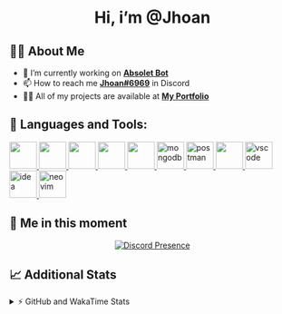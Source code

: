 <h1 align="center">Hi, i’m @Jhoan</h1>

## 🙋‍♂️ About Me

- 🔭 I’m currently working on **[Absolet Bot](https://strider.cloud)**
- 📫 How to reach me **[Jhoan#6969](https://jhoan.monster/)** in Discord
- 👨‍💻 All of my projects are available at **[My Portfolio](https://jhoan.monster)**

## 🚀 Languages and Tools:
<p align="left"> 
    <a href="https://developer.mozilla.org/en-US/docs/Web/JavaScript" target="_blank"> <img src="https://img.icons8.com/color/48/000000/javascript.png" width="48" height="48"/> </a> 
    <a href="https://www.w3.org/html/" target="_blank"> <img src="https://img.icons8.com/color/48/000000/html-5.png" width="48" height="48"/> </a> 
    <a href="https://www.w3schools.com/css/" target="_blank"> <img src="https://img.icons8.com/color/48/000000/css3.png" width="48" height="48"/> </a> 
    <a href="https://getbootstrap.com" target="_blank"> <img src="https://img.icons8.com/color/48/000000/bootstrap.png" width="48" height="48"/> </a> 
    <a href="https://nodejs.org" target="_blank"> <img src="https://i.imgur.com/XX8lvL7.png" width="48" height="48"/> </a> 
    <a href="https://www.mongodb.com/" target="_blank"> <img src="https://i.imgur.com/nRtS3AN.png" alt="mongodb" width="48" height="48"/> </a> 
    <a href="https://postman.com" target="_blank"> <img src="https://www.vectorlogo.zone/logos/getpostman/getpostman-icon.svg" alt="postman" width="48" height="48"/> </a>   
    <a href="https://git-scm.com/" target="_blank"> <img src="https://img.icons8.com/color/48/000000/git.png" width="48" height="48"/> </a> 
    <a href="https://code.visualstudio.com" target="_blank" > <img src="https://upload.wikimedia.org/wikipedia/commons/thumb/9/9a/Visual_Studio_Code_1.35_icon.svg/2048px-Visual_Studio_Code_1.35_icon.svg.png" alt="vscode" width="48" height="48"> </a>
    <a href="https://www.jetbrains.com/es-es/idea/" target="_blank" > <img src="https://resources.jetbrains.com/storage/products/intellij-idea/img/meta/intellij-idea_logo_300x300.png" alt="idea" width="48" height="48"> </a>
    <a href="https://neovim.io" target="_blank"> <img src="https://icons.iconarchive.com/icons/papirus-team/papirus-apps/512/nvim-icon.png" alt="neovim" width="48" height="48"/> </a>
</p>
  
## 👤 Me in this moment
<p align="center">
    <a href="https://discord.com/users/612460795124776960" target="_blank" rel="nofollow">
        <img src="https://lanyard-profile-readme.vercel.app/api/612460795124776960?idleMessage=Probably%20coding%20Absolet..." alt="Discord Presence" align="center">
    </a>
</p>

## 📈 Additional Stats
<details>
    <summary>⚡ GitHub and WakaTime Stats</summary>
    <br/>

<!--START_SECTION:waka-->
![Code Time](http://img.shields.io/badge/Code%20Time-382%20hrs%2033%20mins-blue)

**🐱 My GitHub Data** 

> 🏆 747 Contributions in the Year 2022
 > 
> 📦 59.4 kB Used in GitHub's Storage 
 > 
> 💼 Opted to Hire
 > 
> 📜 4 Public Repositories 
 > 
> 🔑 28 Private Repositories  
 > 
**I'm an Early 🐤** 

```text
🌞 Morning    53 commits     ██░░░░░░░░░░░░░░░░░░░░░░░   8.05% 
🌆 Daytime    298 commits    ███████████░░░░░░░░░░░░░░   45.29% 
🌃 Evening    276 commits    ██████████░░░░░░░░░░░░░░░   41.95% 
🌙 Night      31 commits     █░░░░░░░░░░░░░░░░░░░░░░░░   4.71%

```
📅 **I'm Most Productive on Wednesday** 

```text
Monday       104 commits    ████░░░░░░░░░░░░░░░░░░░░░   15.81% 
Tuesday      91 commits     ███░░░░░░░░░░░░░░░░░░░░░░   13.83% 
Wednesday    126 commits    ████░░░░░░░░░░░░░░░░░░░░░   19.15% 
Thursday     72 commits     ██░░░░░░░░░░░░░░░░░░░░░░░   10.94% 
Friday       64 commits     ██░░░░░░░░░░░░░░░░░░░░░░░   9.73% 
Saturday     117 commits    ████░░░░░░░░░░░░░░░░░░░░░   17.78% 
Sunday       84 commits     ███░░░░░░░░░░░░░░░░░░░░░░   12.77%

```


📊 **This Week I Spent My Time On** 

```text
⌚︎ Time Zone: America/Bogota

💬 Programming Languages: 
EJS                      9 hrs 50 mins       ████████████░░░░░░░░░░░░░   51.27% 
TypeScript               6 hrs 46 mins       ████████░░░░░░░░░░░░░░░░░   35.34% 
JavaScript               1 hr 21 mins        █░░░░░░░░░░░░░░░░░░░░░░░░   7.1% 
YAML                     33 mins             ░░░░░░░░░░░░░░░░░░░░░░░░░   2.93% 
JSON                     28 mins             ░░░░░░░░░░░░░░░░░░░░░░░░░   2.45%

🔥 Editors: 
VS Code                  19 hrs 10 mins      █████████████████████████   100.0%

🐱‍💻 Projects: 
Strider-System           18 hrs 19 mins      ████████████████████████░   95.53% 
linz-egg                 31 mins             ░░░░░░░░░░░░░░░░░░░░░░░░░   2.75% 
teaspeak-admin           11 mins             ░░░░░░░░░░░░░░░░░░░░░░░░░   1.02% 
Absolet-Bot              7 mins              ░░░░░░░░░░░░░░░░░░░░░░░░░   0.69%

💻 Operating System: 
Linux                    19 hrs 10 mins      █████████████████████████   100.0%

```

**I Mostly Code in JavaScript** 

```text
JavaScript               15 repos            █████████████████░░░░░░░░   68.18% 
Java                     2 repos             ██░░░░░░░░░░░░░░░░░░░░░░░   9.09% 
CSS                      2 repos             ██░░░░░░░░░░░░░░░░░░░░░░░   9.09% 
TypeScript               1 repo              █░░░░░░░░░░░░░░░░░░░░░░░░   4.55% 
Shell                    1 repo              █░░░░░░░░░░░░░░░░░░░░░░░░   4.55%

```



 Last Updated on 05/08/2022 16:19:45 UTC
<!--END_SECTION:waka-->
</details>
